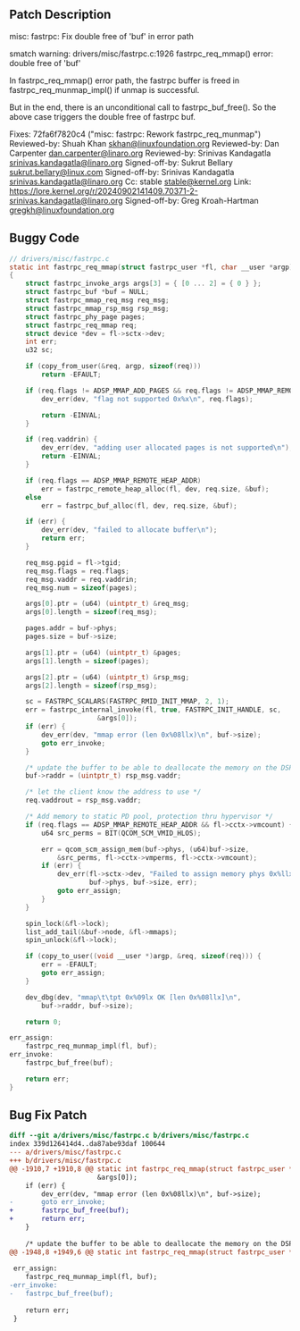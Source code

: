 ## Patch Description

misc: fastrpc: Fix double free of 'buf' in error path

smatch warning:
drivers/misc/fastrpc.c:1926 fastrpc_req_mmap() error: double free of 'buf'

In fastrpc_req_mmap() error path, the fastrpc buffer is freed in
fastrpc_req_munmap_impl() if unmap is successful.

But in the end, there is an unconditional call to fastrpc_buf_free().
So the above case triggers the double free of fastrpc buf.

Fixes: 72fa6f7820c4 ("misc: fastrpc: Rework fastrpc_req_munmap")
Reviewed-by: Shuah Khan <skhan@linuxfoundation.org>
Reviewed-by: Dan Carpenter <dan.carpenter@linaro.org>
Reviewed-by: Srinivas Kandagatla <srinivas.kandagatla@linaro.org>
Signed-off-by: Sukrut Bellary <sukrut.bellary@linux.com>
Signed-off-by: Srinivas Kandagatla <srinivas.kandagatla@linaro.org>
Cc: stable <stable@kernel.org>
Link: https://lore.kernel.org/r/20240902141409.70371-2-srinivas.kandagatla@linaro.org
Signed-off-by: Greg Kroah-Hartman <gregkh@linuxfoundation.org>

## Buggy Code

```c
// drivers/misc/fastrpc.c
static int fastrpc_req_mmap(struct fastrpc_user *fl, char __user *argp)
{
	struct fastrpc_invoke_args args[3] = { [0 ... 2] = { 0 } };
	struct fastrpc_buf *buf = NULL;
	struct fastrpc_mmap_req_msg req_msg;
	struct fastrpc_mmap_rsp_msg rsp_msg;
	struct fastrpc_phy_page pages;
	struct fastrpc_req_mmap req;
	struct device *dev = fl->sctx->dev;
	int err;
	u32 sc;

	if (copy_from_user(&req, argp, sizeof(req)))
		return -EFAULT;

	if (req.flags != ADSP_MMAP_ADD_PAGES && req.flags != ADSP_MMAP_REMOTE_HEAP_ADDR) {
		dev_err(dev, "flag not supported 0x%x\n", req.flags);

		return -EINVAL;
	}

	if (req.vaddrin) {
		dev_err(dev, "adding user allocated pages is not supported\n");
		return -EINVAL;
	}

	if (req.flags == ADSP_MMAP_REMOTE_HEAP_ADDR)
		err = fastrpc_remote_heap_alloc(fl, dev, req.size, &buf);
	else
		err = fastrpc_buf_alloc(fl, dev, req.size, &buf);

	if (err) {
		dev_err(dev, "failed to allocate buffer\n");
		return err;
	}

	req_msg.pgid = fl->tgid;
	req_msg.flags = req.flags;
	req_msg.vaddr = req.vaddrin;
	req_msg.num = sizeof(pages);

	args[0].ptr = (u64) (uintptr_t) &req_msg;
	args[0].length = sizeof(req_msg);

	pages.addr = buf->phys;
	pages.size = buf->size;

	args[1].ptr = (u64) (uintptr_t) &pages;
	args[1].length = sizeof(pages);

	args[2].ptr = (u64) (uintptr_t) &rsp_msg;
	args[2].length = sizeof(rsp_msg);

	sc = FASTRPC_SCALARS(FASTRPC_RMID_INIT_MMAP, 2, 1);
	err = fastrpc_internal_invoke(fl, true, FASTRPC_INIT_HANDLE, sc,
				      &args[0]);
	if (err) {
		dev_err(dev, "mmap error (len 0x%08llx)\n", buf->size);
		goto err_invoke;
	}

	/* update the buffer to be able to deallocate the memory on the DSP */
	buf->raddr = (uintptr_t) rsp_msg.vaddr;

	/* let the client know the address to use */
	req.vaddrout = rsp_msg.vaddr;

	/* Add memory to static PD pool, protection thru hypervisor */
	if (req.flags == ADSP_MMAP_REMOTE_HEAP_ADDR && fl->cctx->vmcount) {
		u64 src_perms = BIT(QCOM_SCM_VMID_HLOS);

		err = qcom_scm_assign_mem(buf->phys, (u64)buf->size,
			&src_perms, fl->cctx->vmperms, fl->cctx->vmcount);
		if (err) {
			dev_err(fl->sctx->dev, "Failed to assign memory phys 0x%llx size 0x%llx err %d",
					buf->phys, buf->size, err);
			goto err_assign;
		}
	}

	spin_lock(&fl->lock);
	list_add_tail(&buf->node, &fl->mmaps);
	spin_unlock(&fl->lock);

	if (copy_to_user((void __user *)argp, &req, sizeof(req))) {
		err = -EFAULT;
		goto err_assign;
	}

	dev_dbg(dev, "mmap\t\tpt 0x%09lx OK [len 0x%08llx]\n",
		buf->raddr, buf->size);

	return 0;

err_assign:
	fastrpc_req_munmap_impl(fl, buf);
err_invoke:
	fastrpc_buf_free(buf);

	return err;
}
```

## Bug Fix Patch

```diff
diff --git a/drivers/misc/fastrpc.c b/drivers/misc/fastrpc.c
index 339d126414d4..da87abe93daf 100644
--- a/drivers/misc/fastrpc.c
+++ b/drivers/misc/fastrpc.c
@@ -1910,7 +1910,8 @@ static int fastrpc_req_mmap(struct fastrpc_user *fl, char __user *argp)
 				      &args[0]);
 	if (err) {
 		dev_err(dev, "mmap error (len 0x%08llx)\n", buf->size);
-		goto err_invoke;
+		fastrpc_buf_free(buf);
+		return err;
 	}
 
 	/* update the buffer to be able to deallocate the memory on the DSP */
@@ -1948,8 +1949,6 @@ static int fastrpc_req_mmap(struct fastrpc_user *fl, char __user *argp)
 
 err_assign:
 	fastrpc_req_munmap_impl(fl, buf);
-err_invoke:
-	fastrpc_buf_free(buf);
 
 	return err;
 }
```

